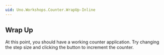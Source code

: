 ```yaml
---
uid: Uno.Workshops.Counter.WrapUp-Inline
---
```


## Wrap Up

At this point, you should have a working counter application. Try changing the step size and clicking the button to increment the counter.
